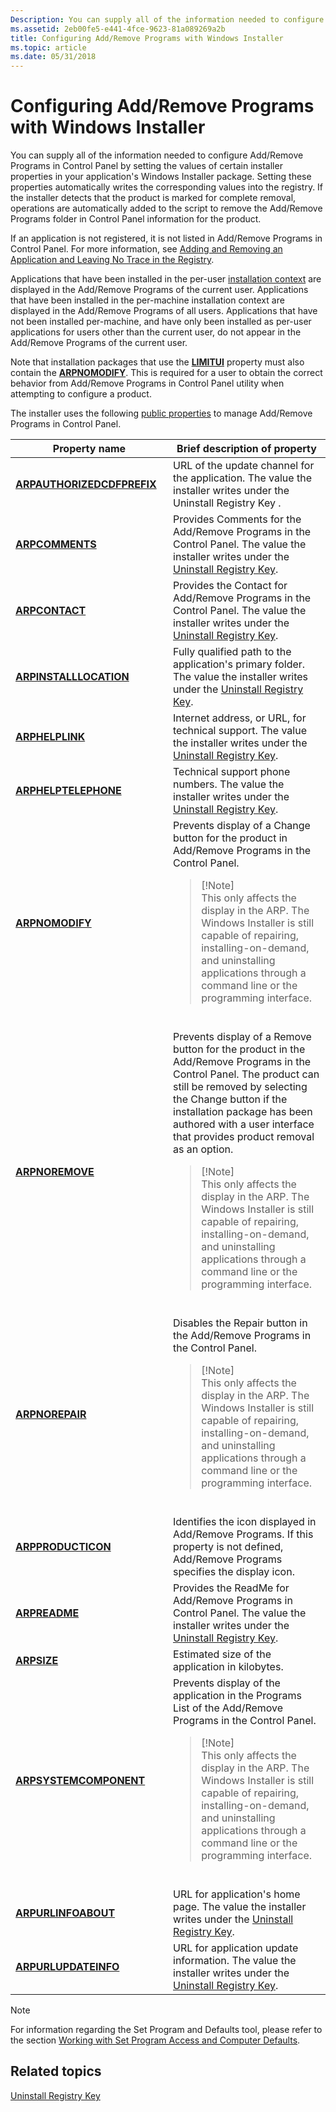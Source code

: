 ```yaml
---
Description: You can supply all of the information needed to configure Add/Remove Programs in Control Panel by setting the values of certain installer properties in your application's Windows Installer package.
ms.assetid: 2eb00fe5-e441-4fce-9623-81a089269a2b
title: Configuring Add/Remove Programs with Windows Installer
ms.topic: article
ms.date: 05/31/2018
---
```


# Configuring Add/Remove Programs with Windows Installer

You can supply all of the information needed to configure Add/Remove Programs in Control Panel by setting the values of certain installer properties in your application's Windows Installer package. Setting these properties automatically writes the corresponding values into the registry. If the installer detects that the product is marked for complete removal, operations are automatically added to the script to remove the Add/Remove Programs folder in Control Panel information for the product.

If an application is not registered, it is not listed in Add/Remove Programs in Control Panel. For more information, see [Adding and Removing an Application and Leaving No Trace in the Registry](adding-and-removing-an-application-and-leaving-no-trace-in-the-registry.md).

Applications that have been installed in the per-user [installation context](installation-context.md) are displayed in the Add/Remove Programs of the current user. Applications that have been installed in the per-machine installation context are displayed in the Add/Remove Programs of all users. Applications that have not been installed per-machine, and have only been installed as per-user applications for users other than the current user, do not appear in the Add/Remove Programs of the current user.

Note that installation packages that use the [**LIMITUI**](limitui.md) property must also contain the [**ARPNOMODIFY**](arpnomodify.md). This is required for a user to obtain the correct behavior from Add/Remove Programs in Control Panel utility when attempting to configure a product.

The installer uses the following [public properties](public-properties.md) to manage Add/Remove Programs in Control Panel.



<table>
<colgroup>
<col style="width: 50%" />
<col style="width: 50%" />
</colgroup>
<thead>
<tr class="header">
<th>Property name</th>
<th>Brief description of property</th>
</tr>
</thead>
<tbody>
<tr class="odd">
<td><a href="arpauthorizedcdfprefix"><strong>ARPAUTHORIZEDCDFPREFIX</strong></a></td>
<td>URL of the update channel for the application. The value the installer writes under the Uninstall Registry Key
.</td>
</tr>
<tr class="even">
<td><a href="arpcomments"><strong>ARPCOMMENTS</strong></a></td>
<td>Provides Comments for the Add/Remove Programs in the Control Panel. The value the installer writes under the <a href="uninstall-registry-key">Uninstall Registry Key</a>.</td>
</tr>
<tr class="odd">
<td><a href="arpcontact"><strong>ARPCONTACT</strong></a></td>
<td>Provides the Contact for Add/Remove Programs in the Control Panel. The value the installer writes under the <a href="uninstall-registry-key">Uninstall Registry Key</a>.</td>
</tr>
<tr class="even">
<td><a href="arpinstalllocation"><strong>ARPINSTALLLOCATION</strong></a></td>
<td>Fully qualified path to the application's primary folder. The value the installer writes under the <a href="uninstall-registry-key">Uninstall Registry Key</a>.</td>
</tr>
<tr class="odd">
<td><a href="arphelplink"><strong>ARPHELPLINK</strong></a></td>
<td>Internet address, or URL, for technical support. The value the installer writes under the <a href="uninstall-registry-key">Uninstall Registry Key</a>.</td>
</tr>
<tr class="even">
<td><a href="arphelptelephone"><strong>ARPHELPTELEPHONE</strong></a></td>
<td>Technical support phone numbers. The value the installer writes under the <a href="uninstall-registry-key">Uninstall Registry Key</a>.</td>
</tr>
<tr class="odd">
<td><a href="arpnomodify"><strong>ARPNOMODIFY</strong></a></td>
<td>Prevents display of a Change button for the product in Add/Remove Programs in the Control Panel.
<blockquote>
[!Note]<br />
This only affects the display in the ARP. The Windows Installer is still capable of repairing, installing-on-demand, and uninstalling applications through a command line or the programming interface.
</blockquote>
<br/></td>
</tr>
<tr class="even">
<td><a href="arpnoremove"><strong>ARPNOREMOVE</strong></a></td>
<td>Prevents display of a Remove button for the product in the Add/Remove Programs in the Control Panel. The product can still be removed by selecting the Change button if the installation package has been authored with a user interface that provides product removal as an option.
<blockquote>
[!Note]<br />
This only affects the display in the ARP. The Windows Installer is still capable of repairing, installing-on-demand, and uninstalling applications through a command line or the programming interface.
</blockquote>
<br/></td>
</tr>
<tr class="odd">
<td><a href="arpnorepair"><strong>ARPNOREPAIR</strong></a></td>
<td>Disables the Repair button in the Add/Remove Programs in the Control Panel.
<blockquote>
[!Note]<br />
This only affects the display in the ARP. The Windows Installer is still capable of repairing, installing-on-demand, and uninstalling applications through a command line or the programming interface.
</blockquote>
<br/></td>
</tr>
<tr class="even">
<td><a href="arpproducticon"><strong>ARPPRODUCTICON</strong></a></td>
<td>Identifies the icon displayed in Add/Remove Programs. If this property is not defined, Add/Remove Programs specifies the display icon.</td>
</tr>
<tr class="odd">
<td><a href="arpreadme"><strong>ARPREADME</strong></a></td>
<td>Provides the ReadMe for Add/Remove Programs in Control Panel. The value the installer writes under the <a href="uninstall-registry-key">Uninstall Registry Key</a>.</td>
</tr>
<tr class="even">
<td><a href="arpsize"><strong>ARPSIZE</strong></a></td>
<td>Estimated size of the application in kilobytes.</td>
</tr>
<tr class="odd">
<td><a href="arpsystemcomponent"><strong>ARPSYSTEMCOMPONENT</strong></a></td>
<td>Prevents display of the application in the Programs List of the Add/Remove Programs in the Control Panel.
<blockquote>
[!Note]<br />
This only affects the display in the ARP. The Windows Installer is still capable of repairing, installing-on-demand, and uninstalling applications through a command line or the programming interface.
</blockquote>
<br/></td>
</tr>
<tr class="even">
<td><a href="arpurlinfoabout"><strong>ARPURLINFOABOUT</strong></a></td>
<td>URL for application's home page. The value the installer writes under the <a href="uninstall-registry-key">Uninstall Registry Key</a>.</td>
</tr>
<tr class="odd">
<td><a href="arpurlupdateinfo"><strong>ARPURLUPDATEINFO</strong></a></td>
<td>URL for application update information. The value the installer writes under the <a href="uninstall-registry-key">Uninstall Registry Key</a>.</td>
</tr>
</tbody>
</table>



 

> [!Note]  
> For information regarding the Set Program and Defaults tool, please refer to the section [Working with Set Program Access and Computer Defaults](https://go.microsoft.com/fwlink/p/?linkid=83959).

 

## Related topics

<dl> <dt>

[Uninstall Registry Key](uninstall-registry-key.md)
</dt> </dl>

 

 




